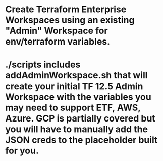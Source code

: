 # Create Terraform Enterprise Workspaces using an existing "Admin" Workspace for env/terraform variables.

# ./scripts includes addAdminWorkspace.sh that will create your initial TF 12.5 Admin Workspace with the variables you may need to support ETF, AWS, Azure.  GCP is partially covered but you will have to manually add the JSON creds to the placeholder built for you.
